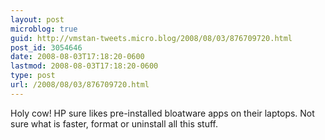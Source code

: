 ```yaml
---
layout: post
microblog: true
guid: http://vmstan-tweets.micro.blog/2008/08/03/876709720.html
post_id: 3054646
date: 2008-08-03T17:18:20-0600
lastmod: 2008-08-03T17:18:20-0600
type: post
url: /2008/08/03/876709720.html
---
```

Holy cow! HP sure likes pre-installed bloatware apps on their laptops. Not sure what is faster, format or uninstall all this stuff.
